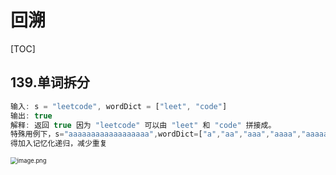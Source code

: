 # 回溯

[TOC]

## 139.单词拆分

```js
输入: s = "leetcode", wordDict = ["leet", "code"]
输出: true
解释: 返回 true 因为 "leetcode" 可以由 "leet" 和 "code" 拼接成。
特殊用例下，s="aaaaaaaaaaaaaaaaaa",wordDict=["a","aa","aaa","aaaa","aaaaa","aaaaaa","aaaaaaa"],超时
得加入记忆化递归，减少重复
```

<img src="https://pic.leetcode.cn/1698576541-yDSWql-image.png" alt="image.png" style="zoom: 67%;" />